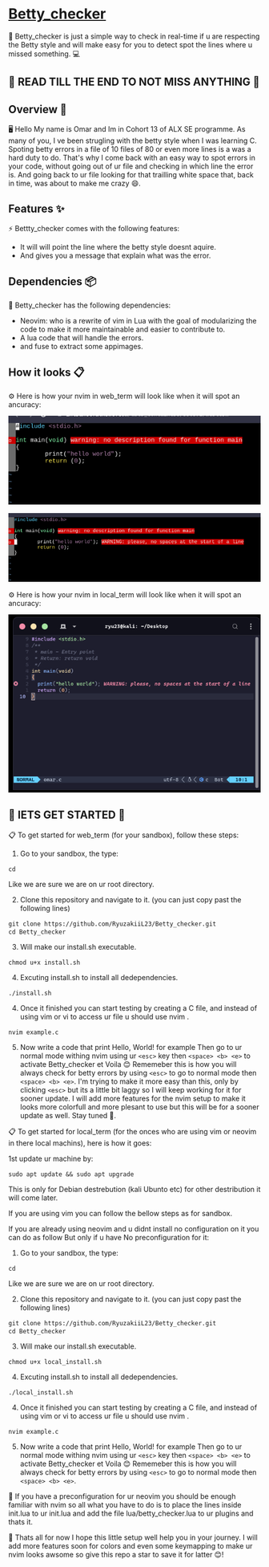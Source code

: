 # [Betty_checker](https://github.com/RyuzakiiL23/Betty_checker/tree/main)

🐚 Betty_checker is just a simple way to check in real-time if u are respecting the Betty style and will make easy for you to detect spot the lines where u missed something. 💻

## :loudspeaker: READ TILL THE END TO NOT MISS ANYTHING :loudspeaker:

## Overview 📝

🖥️ Hello My name is Omar and Im in Cohort 13 of ALX SE programme. As many of you, I ve been strugling with the betty style when I was learning C. Spoting betty errors in a file of 10 files of 80 or even more lines is a was a hard duty to do. That's why I come back with an easy way to spot errors in your code, without going out of ur file and checking in which line the error is. And going back to ur file looking for that trailling white space that, back in time, was about to make me crazy :smile:.


## Features ✨

⚡️ Bettty_checker comes with the following features:

- It will will point the line where the betty style doesnt aquire.
- And gives you a message that explain what was the error.

## Dependencies 📦

🔧 Betty_checker has the following dependencies:

- Neovim: who is a rewrite of vim in Lua with the goal of modularizing the code to make it more maintainable and easier to contribute to.
- A lua code that will handle the errors.
- and fuse to extract some appimages.

## How it looks 📋

⚙️ Here is how your nvim in web_term will look like when it will spot an ancuracy:

![title](img/web_term1.png)

![title](img/web_term2.png)

⚙️ Here is how your nvim in local_term will look like when it will spot an ancuracy:

![title](img/local_term.png)

## 🚀 lETS GET STARTED 🚀

📋 To get started for web_term (for your sandbox), follow these steps:

1. Go to your sandbox, the type:
```
cd
```
Like we are sure we are on ur root directory.

2. Clone this repository and navigate to it. (you can just copy past the following lines)

```
git clone https://github.com/RyuzakiiL23/Betty_checker.git
cd Betty_checker
```

3. Will make our install.sh executable.

```
chmod u+x install.sh
```

4. Excuting install.sh to install all dedependencies.

```
./install.sh
```

4. Once it finished you can start testing by creating a C file, and instead of using vim or vi to access ur file u should use nvim  .

```
nvim example.c
```

5. Now write a code that print Hello, World! for example Then go to ur normal mode withing nvim using ur ```<esc>``` key then ```<space> <b> <e>``` to activate Betty_checker et Voila :blush:
Rememeber this is how you will always check for betty errors by using ```<esc>``` to go to normal mode then ```<space> <b> <e>```.
I'm trying to make it more easy than this, only by clicking ```<esc>``` but its a little bit laggy so I will keep working for it for sooner update.
I will add more features for the nvim setup to make it looks more colorfull and more plesant to use but this will be for a sooner update as well.
Stay tuned :pray:.

📋 To get started for local_term (for the onces who are using vim or neovim in there local machins), here is how it goes:

1st update ur machine by:

```
sudo apt update && sudo apt upgrade
```

This is only for Debian destrebution (kali Ubunto etc) for other destribution it will come later.

If you are using vim you can follow the bellow steps as for sandbox.

If you are already using neovim and u didnt install no configuration on it you can do as follow But only if u have No preconfiguration for it:

1. Go to your sandbox, the type:
```
cd
```
Like we are sure we are on ur root directory.

2. Clone this repository and navigate to it. (you can just copy past the following lines)

```
git clone https://github.com/RyuzakiiL23/Betty_checker.git
cd Betty_checker
```

3. Will make our install.sh executable.

```
chmod u+x local_install.sh
```

4. Excuting install.sh to install all dedependencies.

```
./local_install.sh
```

4. Once it finished you can start testing by creating a C file, and instead of using vim or vi to access ur file u should use nvim  .

```
nvim example.c
```

5. Now write a code that print Hello, World! for example Then go to ur normal mode withing nvim using ur ```<esc>``` key then ```<space> <b> <e>``` to activate Betty_checker et Voila :blush:
Rememeber this is how you will always check for betty errors by using ```<esc>``` to go to normal mode then ```<space> <b> <e>```.

🤝 If you have a preconfiguration for ur neovim you should be enough familiar with nvim so all what you have to do is to place the lines inside init.lua to ur init.lua and add the file lua/betty_checker.lua to ur plugins and thats it.


🎉 Thats all for now I hope this little setup well help you in your journey. I will add more features soon for colors and even some keymapping to make ur nvim looks awsome so give this repo a star to save it for latter 😊!
